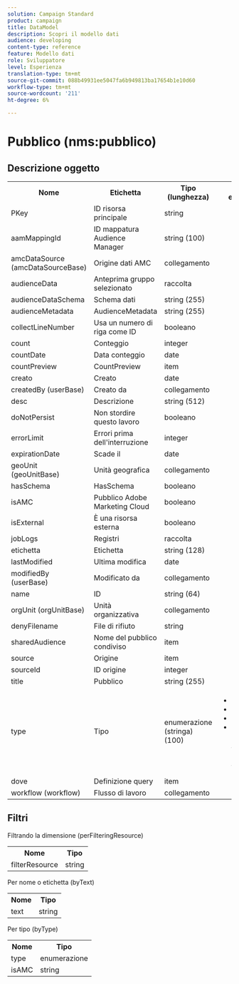 ```yaml
---
solution: Campaign Standard
product: campaign
title: DataModel
description: Scopri il modello dati
audience: developing
content-type: reference
feature: Modello dati
role: Sviluppatore
level: Esperienza
translation-type: tm+mt
source-git-commit: 088b49931ee5047fa6b949813ba17654b1e10d60
workflow-type: tm+mt
source-wordcount: '211'
ht-degree: 6%

---
```



# Pubblico (nms:pubblico)

## Descrizione oggetto

<table>
               <tr>
                  <th>Nome</th>
                  <th>Etichetta</th>
                  <th>Tipo (lunghezza)</th>
                  <th>Valori di enumerazione</th>
               </tr>
               <tr>
                  <td>PKey</td>
                  <td>ID risorsa principale</td>
                  <td>string </td>
                  <td> </td>
               </tr>
               <tr>
                  <td>aamMappingId</td>
                  <td>ID mappatura Audience Manager</td>
                  <td>string (100)</td>
                  <td> </td>
               </tr>
               <tr>
                  <td>amcDataSource (amcDataSourceBase)</td>
                  <td>Origine dati AMC</td>
                  <td>collegamento </td>
                  <td> </td>
               </tr>
               <tr>
                  <td>audienceData</td>
                  <td>Anteprima gruppo selezionato</td>
                  <td>raccolta </td>
                  <td> </td>
               </tr>
               <tr>
                  <td>audienceDataSchema</td>
                  <td>Schema dati</td>
                  <td>string (255)</td>
                  <td> </td>
               </tr>
               <tr>
                  <td>audienceMetadata</td>
                  <td>AudienceMetadata</td>
                  <td>string (255)</td>
                  <td> </td>
               </tr>
               <tr>
                  <td>collectLineNumber</td>
                  <td>Usa un numero di riga come ID</td>
                  <td>booleano </td>
                  <td> </td>
               </tr>
               <tr>
                  <td>count</td>
                  <td>Conteggio</td>
                  <td>integer </td>
                  <td> </td>
               </tr>
               <tr>
                  <td>countDate</td>
                  <td>Data conteggio</td>
                  <td>date </td>
                  <td> </td>
               </tr>
               <tr>
                  <td>countPreview</td>
                  <td>CountPreview</td>
                  <td>item </td>
                  <td> </td>
               </tr>
               <tr>
                  <td>creato</td>
                  <td>Creato</td>
                  <td>date </td>
                  <td> </td>
               </tr>
               <tr>
                  <td>createdBy (userBase)</td>
                  <td>Creato da</td>
                  <td>collegamento </td>
                  <td> </td>
               </tr>
               <tr>
                  <td>desc</td>
                  <td>Descrizione</td>
                  <td>string (512)</td>
                  <td> </td>
               </tr>
               <tr>
                  <td>doNotPersist</td>
                  <td>Non stordire questo lavoro</td>
                  <td>booleano </td>
                  <td> </td>
               </tr>
               <tr>
                  <td>errorLimit</td>
                  <td>Errori prima dell'interruzione</td>
                  <td>integer </td>
                  <td> </td>
               </tr>
               <tr>
                  <td>expirationDate</td>
                  <td>Scade il</td>
                  <td>date </td>
                  <td> </td>
               </tr>
               <tr>
                  <td>geoUnit (geoUnitBase)</td>
                  <td>Unità geografica</td>
                  <td>collegamento </td>
                  <td> </td>
               </tr>
               <tr>
                  <td>hasSchema</td>
                  <td>HasSchema</td>
                  <td>booleano </td>
                  <td> </td>
               </tr>
               <tr>
                  <td>isAMC</td>
                  <td>Pubblico Adobe Marketing Cloud</td>
                  <td>booleano </td>
                  <td> </td>
               </tr>
               <tr>
                  <td>isExternal</td>
                  <td>È una risorsa esterna</td>
                  <td>booleano </td>
                  <td> </td>
               </tr>
               <tr>
                  <td>jobLogs</td>
                  <td>Registri</td>
                  <td>raccolta </td>
                  <td> </td>
               </tr>
               <tr>
                  <td>etichetta</td>
                  <td>Etichetta</td>
                  <td>string (128)</td>
                  <td> </td>
               </tr>
               <tr>
                  <td>lastModified</td>
                  <td>Ultima modifica</td>
                  <td>date </td>
                  <td> </td>
               </tr>
               <tr>
                  <td>modifiedBy (userBase)</td>
                  <td>Modificato da</td>
                  <td>collegamento </td>
                  <td> </td>
               </tr>
               <tr>
                  <td>name</td>
                  <td>ID</td>
                  <td>string (64)</td>
                  <td> </td>
               </tr>
               <tr>
                  <td>orgUnit (orgUnitBase)</td>
                  <td>Unità organizzativa</td>
                  <td>collegamento </td>
                  <td> </td>
               </tr>
               <tr>
                  <td>denyFilename</td>
                  <td>File di rifiuto</td>
                  <td>string </td>
                  <td> </td>
               </tr>
               <tr>
                  <td>sharedAudience</td>
                  <td>Nome del pubblico condiviso</td>
                  <td>item </td>
                  <td> </td>
               </tr>
               <tr>
                  <td>source</td>
                  <td>Origine</td>
                  <td>item </td>
                  <td> </td>
               </tr>
               <tr>
                  <td>sourceId</td>
                  <td>ID origine</td>
                  <td>integer </td>
                  <td> </td>
               </tr>
               <tr>
                  <td>title</td>
                  <td>Pubblico</td>
                  <td>string (255)</td>
                  <td> </td>
               </tr>
               <tr>
                  <td>type</td>
                  <td>Tipo</td>
                  <td>enumerazione (stringa) (100)</td>
                  <td>
                     <ul>
                        <li>Query - query</li>
                        <li>Elenco - elenco</li>
                        <li>File - file - file</li>
                        <li>VALORE NON VALIDO - __Invalid_value__ - __Invalid_value__</li>
                     </ul>
                  </td>
               </tr>
               <tr>
                  <td>dove</td>
                  <td>Definizione query</td>
                  <td>item </td>
                  <td> </td>
               </tr>
               <tr>
                  <td>workflow (workflow)</td>
                  <td>Flusso di lavoro</td>
                  <td>collegamento </td>
                  <td> </td>
               </tr>
            </table>

## Filtri

Filtrando la dimensione (perFilteringResource)

<table>
    <tr>
    <th>Nome</th>
    <th>Tipo</th>
    </tr>
    <tr>
    <td>filterResource</td>
    <td>string</td>
    </tr>
</table>

Per nome o etichetta (byText)

<table>
    <tr>
    <th>Nome</th>
    <th>Tipo</th>
    </tr>
    <tr>
    <td>text</td>
    <td>string</td>
    </tr>
</table>

Per tipo (byType)

<table>
    <tr>
    <th>Nome</th>
    <th>Tipo</th>
    </tr>
    <tr>
    <td>type</td>
    <td>enumerazione</td>
    </tr>
    <tr>
    <td>isAMC</td>
    <td>string</td>
    </tr>
</table>